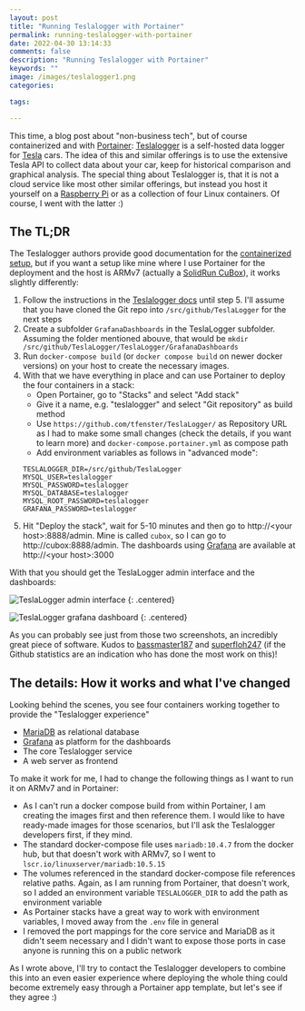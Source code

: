 ```yaml
---
layout: post
title: "Running Teslalogger with Portainer"
permalink: running-teslalogger-with-portainer
date: 2022-04-30 13:14:33
comments: false
description: "Running Teslalogger with Portainer"
keywords: ""
image: /images/teslalogger1.png
categories:

tags:

---
```


This time, a blog post about "non-business tech", but of course containerized and with [Portainer][portainer]: [Teslalogger][teslalogger] is a self-hosted data logger for [Tesla][tesla] cars. The idea of this and similar offerings is to use the extensive Tesla API to collect data about your car, keep for historical comparison and graphical analysis. The special thing about Teslalogger is, that it is not a cloud service like most other similar offerings, but instead you host it yourself on a [Raspberry Pi][raspi] or as a collection of four Linux containers. Of course, I went with the latter :)

## The TL;DR

The Teslalogger authors provide good documentation for the [containerized setup][doc], but if you want a setup like mine where I use Portainer for the deployment and the host is ARMv7 (actually a [SolidRun CuBox][solidrun]), it works slightly differently:

1. Follow the instructions in the [Teslalogger docs][doc] until step 5. I'll assume that you have cloned the Git repo into `/src/github/TeslaLogger` for the next steps 
2. Create a subfolder `GrafanaDashboards` in the TeslaLogger subfolder. Assuming the folder mentioned abouve, that would be `mkdir /src/github/TeslaLogger/TeslaLogger/GrafanaDashboards`
3. Run `docker-compose build` (or `docker compose build` on newer docker versions) on your host to create the necessary images. 
4. With that we have everything in place and can use Portainer to deploy the four containers in a stack:
    - Open Portainer, go to "Stacks" and select "Add stack"
    - Give it a name, e.g. "teslalogger" and select "Git repository" as build method
    - Use `https://github.com/tfenster/TeslaLogger/` as Repository URL as I had to make some small changes (check the details, if you want to learn more) and `docker-compose.portainer.yml` as compose path
    - Add environment variables as follows in "advanced mode":
    ```
    TESLALOGGER_DIR=/src/github/TeslaLogger
    MYSQL_USER=teslalogger
    MYSQL_PASSWORD=teslalogger
    MYSQL_DATABASE=teslalogger
    MYSQL_ROOT_PASSWORD=teslalogger
    GRAFANA_PASSWORD=teslalogger
    ```
5. Hit "Deploy the stack", wait for 5-10 minutes and then go to http://&lt;your host&gt;:8888/admin. Mine is called `cubox`, so I can go to http://cubox:8888/admin. The dashboards using [Grafana][grafana] are available at http://&lt;your host&gt;:3000

With that you should get the TeslaLogger admin interface and the dashboards:

![TeslaLogger admin interface](/images/teslalogger1.png)
{: .centered}

![TeslaLogger grafana dashboard](/images/teslalogger2.png)
{: .centered}

As you can probably see just from those two screenshots, an incredibly great piece of software. Kudos to [bassmaster187] and [superfloh247] (if the Github statistics are an indication who has done the most work on this)!

## The details: How it works and what I've changed

Looking behind the scenes, you see four containers working together to provide the "Teslalogger experience"

- [MariaDB][mariadb] as relational database
- [Grafana][grafana] as platform for the dashboards
- The core Teslalogger service
- A web server as frontend

To make it work for me, I had to change the following things as I want to run it on ARMv7 and in Portainer:

- As I can't run a docker compose build from within Portainer, I am creating the images first and then reference them. I would like to have ready-made images for those scenarios, but I'll ask the Teslalogger developers first, if they mind.
- The standard docker-compose file uses `mariadb:10.4.7` from the docker hub, but that doesn't work with ARMv7, so I went to `lscr.io/linuxserver/mariadb:10.5.15`
- The volumes referenced in the standard docker-compose file references relative paths. Again, as I am running from Portainer, that doesn't work, so I added an environment variable `TESLALOGGER_DIR` to add the path as environment variable
- As Portainer stacks have a great way to work with environment variables, I moved away from the `.env` file in general
- I removed the port mappings for the core service and MariaDB as it didn't seem necessary and I didn't want to expose those ports in case anyone is running this on a public network

As I wrote above, I'll try to contact the Teslalogger developers to combine this into an even easier experience where deploying the whole thing could become extremely easy through a Portainer app template, but let's see if they agree :)

[portainer]: https://www.portainer.io
[teslalogger]: https://github.com/bassmaster187/TeslaLogger#teslalogger
[tesla]: https://tesla.com
[raspi]: https://www.raspberrypi.org/
[doc]: https://github.com/bassmaster187/TeslaLogger/blob/master/docker_setup.md
[solidrun]: https://www.solid-run.com/fanless-computers/cubox/
[grafana]: https://grafana.com/
[mariadb]: https://mariadb.org/
[bassmaster187]: https://github.com/bassmaster187
[superfloh247]: https://github.com/superfloh247
